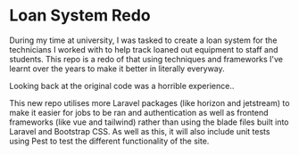 # Loan System Redo

During my time at university, I was tasked to create a loan system for the technicians I worked with to help track loaned out equipment to staff and students. This repo is a redo of that using techniques and frameworks I've learnt over the years to make it better in literally everyway. 

Looking back at the original code was a horrible experience..

This new repo utilises more Laravel packages (like horizon and jetstream) to make it easier for jobs to be ran and authentication as well as frontend frameworks (like vue and tailwind) rather than using the blade files built into Laravel and Bootstrap CSS. As well as this, it will also include unit tests using Pest to test the different functionality of the site.
